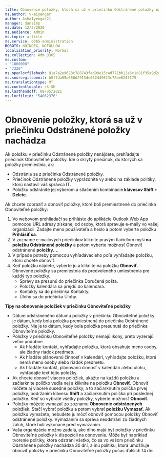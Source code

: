 ```yaml
---
title: Obnovenie položky, ktorá sa už v priečinku Odstránené položky nachádza
ms.author: v-aiyengar
author: AshaIyengar21
manager: dansimp
ms.date: 12/2/2020
ms.audience: Admin
ms.topic: article
ms.service: o365-administration
ROBOTS: NOINDEX, NOFOLLOW
localization_priority: Normal
ms.collection: Adm_O365
ms.custom:
- "1800008"
- "7320"
ms.openlocfilehash: 81a7a2e9623c788743fad99e15c4d771bb12a6c1c81f35a9d2a6a0729ecf8db7
ms.sourcegitcommit: b5f7da89a650d2915dc652449623c78be6247175
ms.translationtype: MT
ms.contentlocale: sk-SK
ms.lasthandoff: 08/05/2021
ms.locfileid: "54062376"
---
```

# <a name="recover-an-item-thats-no-longer-in-your-deleted-items-folder"></a>Obnovenie položky, ktorá sa už v priečinku Odstránené položky nachádza

Ak položku v priečinku Odstránené položky nenájdete, prehľadajte priečinok Obnoviteľné položky. Ide o skrytý priečinok, do ktorých sa položky premiestnia, ak:
- Odstránia sa z priečinka Odstránené položky.
- Priečinok Odstránené položky vyprázdnite vy alebo na základe politiky, ktorú nastavil váš správca IT.
- Položku odstránite jej výberom a stlačením kombinácie **klávesov Shift + Delete.**

Ak chcete zobraziť a obnoviť položky, ktoré boli premiestnené do priečinka Obnoviteľné položky:
1. Vo webovom prehliadači sa prihláste do aplikácie Outlook Web App pomocou URL adresy získanej od osoby, ktorá spravuje e-maily vo vašej organizácii. Zadajte meno používateľa a heslo a potom vyberte položku **Prihlásiť sa**.
1. V zozname e-mailových priečinkov kliknite pravým tlačidlom myši **na položku Odstránené položky** a potom vyberte možnosť Obnoviť odstránené **položky...**.
1. V prípade potreby pomocou vyhľadávacieho poľa vyhľadajte položku, ktorú chcete obnoviť.
1. Keď položku nájdete, vyberte ju a kliknite na položku **Obnoviť**.
   Obnovené položky sa premiestnia do predvoleného umiestnenia pre každý typ položky.
    - Správy sa presunú do priečinka Doručená pošta.
    - Položky kalendára sa prejdú do kalendára.
    - Kontakty sa do priečinka Kontakty.
    - Úlohy sa do priečinka Úlohy.

**Tipy na obnovenie položiek v priečinku Obnoviteľné položky**

- Dátum odstráneného dátumu položky v priečinku Obnoviteľné položky je dátum, kedy bola položka premiestnená do priečinka Odstránené položky. Nie je to dátum, kedy bola položka presunutá do priečinka Obnoviteľné položky.
- Položky v priečinku Obnoviteľné položky nemajú ikony, preto vyzerajú veľmi podobne.
    - Ak hľadáte kontakt, vyhľadajte položku, ktorá obsahuje meno osoby, ale žiadny riadok predmetu.
    - Ak hľadáte plánovanú činnosť v kalendári, vyhľadajte položku, ktorá nemá meno osoby alebo riadok predmetu.
    - Ak hľadáte kontakt, plánovanú činnosť v kalendári alebo úlohu, vyhľadajte text tejto položky.
- Ak chcete obnoviť viacero položiek, ukážte na každú položku a začiarknite políčko vedľa nej a kliknite na položku **Obnoviť**. Obnoviť môžete aj viaceré susedné položky, a to začiarknutím políčka prvej položky, podržaním klávesu **Shift** a začiarknutím políčka pri poslednej položke. Keď sú vybraté všetky položky, vyberte možnosť **Obnoviť**.
- Položky môžete vymazať zo zoznamu **Obnovenie odstránených** položiek. Stačí vybrať položku a potom vybrať **položku Vymazať**. Ak položku vymažete, nebudete ju môcť obnoviť pomocou položky Obnoviť odstránené položky. Vymazaním sa správa neodstráni zo žiadnych záloh, ktoré boli vykonané pred vymazaním.
- Vaša organizácia možno zadala, ako dlho majú byť položky v priečinku Obnoviteľné položky k dispozícii na obnovenie. Môže byť napríklad tvorenie politiky, ktorá odstráni všetko, čo sa vo vašom priečinku Odstránené položky nachádza 30 dní, a inú politiku, ktorá umožňuje obnoviť položky v priečinku Obnoviteľné položky počas ďalších 14 dní.
